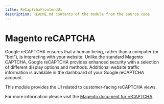```yaml
---
title: ReCaptchaFrontendUi
description: README.md contents of the module from the source code
---
```


# Magento reCAPTCHA

Google reCAPTCHA ensures that a human being, rather than a computer (or “bot”), is interacting with your website. Unlike the standard Magento CAPTCHA, Google reCAPTCHA provides enhanced security with a selection of different display options and methods. Additional website traffic information is available in the dashboard of your Google reCAPTCHA account.

This module provides the UI related to customer-facing reCAPTCHA views.

For more information please visit the [Magento document for reCAPTCHA](https://docs.magento.com/user-guide/stores/security-google-recaptcha.html).

